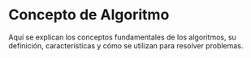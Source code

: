 # Concepto de Algoritmo
Aquí se explican los conceptos fundamentales de los algoritmos, su definición, características y cómo se utilizan para resolver problemas.

